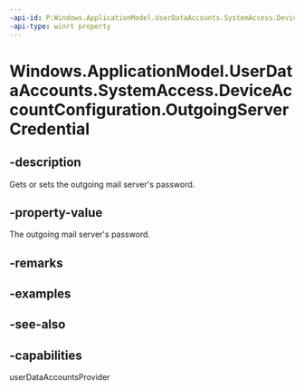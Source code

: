 ```yaml
---
-api-id: P:Windows.ApplicationModel.UserDataAccounts.SystemAccess.DeviceAccountConfiguration.OutgoingServerCredential
-api-type: winrt property
---
```


<!-- Property syntax
public Windows.Security.Credentials.PasswordCredential OutgoingServerCredential { get;  set; }
-->

# Windows.ApplicationModel.UserDataAccounts.SystemAccess.DeviceAccountConfiguration.OutgoingServerCredential

## -description
Gets or sets the outgoing mail server's password.

## -property-value
The outgoing mail server's password.

## -remarks

## -examples

## -see-also


## -capabilities
userDataAccountsProvider
